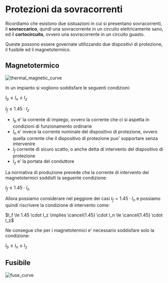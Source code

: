 # Protezioni da sovracorrenti  

Ricordiamo che esistono due sistuazioni in cui si presentano sovracorrenti, il **sovraccarico**, qundi una sovracorrente in un circuito elettricamente sano, ed il **cortocircuito**, ovvero una sovracorrente in un circuito guasto.  

Queste possono essere governate utilizzando due dispositivi di protezione, il fusibile ed il magnetotermico.  

## Magnetotermico  

![thermal_magnetic_curve](https://user-images.githubusercontent.com/7195133/227048673-d9ab364c-ff4b-4a12-9ea8-085c6213b8a0.jpg)  

In un impianto si vogliono soddisfare le seguenti condizioni:  

$I_b \le I_n \le I_z$  

$I_f \le 1.45 \cdot I_z$

* $I_b$ e' la corrente di impiego, ovvero la corrente che ci si aspetta in condizioni di funzionamento ordinarie
* $I_n$ e' invece la corrente nominale del dispositivo di protezione, ovvero quella corrente che il dispositivo di protezione puo' sopportare senza intervenire
* $I_f$ corrente di sicuro scatto, o anche detta di intervento del dispositivo di protezione 
* $I_z$ e' la portata del conduttore

La normativa di produzione prevede che la corrente di intervento dei magnetotermici soddisfi la seguente condizione:  

$I_f \le 1.45 \cdot I_n$  

Allora possiamo considerare nel peggiore dei casi $I_f = 1.45 \cdot I_n$ e possiamo quindi riscrivere la condizione di intervento come:    

$I_f \le 1.45 \cdot I_z \implies \cancel{1.45} \cdot I_n \le \cancel{1.45} \cdot I_z$  

Ne consegue che per i magnetotermici e' necessario soddisfare solo la condizione:  

$I_b \le I_n \le I_z$  

## Fusibile  

![fuse_curve](https://user-images.githubusercontent.com/7195133/227048731-d1a83f42-3b22-457b-9498-126f64c35fa7.jpg)

